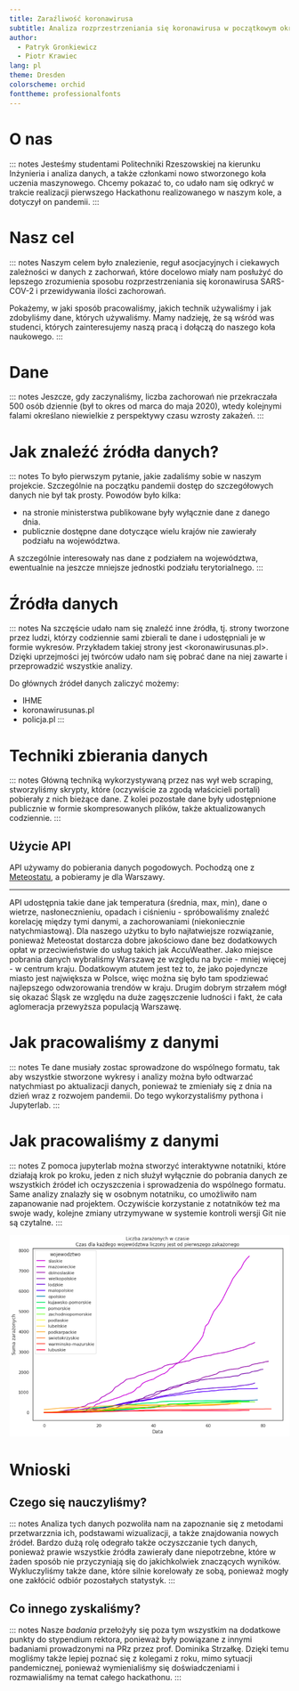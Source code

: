 ```yaml
---
title: Zaraźliwość koronawirusa
subtitle: Analiza rozprzestrzeniania się koronawirusa w początkowym okresie pandemii
author:
  - Patryk Gronkiewicz
  - Piotr Krawiec
lang: pl
theme: Dresden
colorscheme: orchid
fonttheme: professionalfonts
---
```


# O nas

::: notes
Jesteśmy studentami Politechniki Rzeszowskiej na kierunku Inżynieria i analiza
danych, a także członkami nowo stworzonego koła uczenia maszynowego. Chcemy
pokazać to, co udało nam się odkryć w trakcie realizacji pierwszego Hackathonu
realizowanego w naszym kole, a dotyczył on pandemii.
:::

[//]: # (Dodać logo koła naukowego)

# Nasz cel

::: notes
Naszym celem było znalezienie, reguł asocjacyjnych i ciekawych zależności w
danych z zachorwań, które docelowo miały nam posłużyć do lepszego zrozumienia
sposobu rozprzestrzeniania się koronawirusa SARS-COV-2 i przewidywania ilości
zachorowań.

Pokażemy, w jaki sposób pracowaliśmy, jakich technik używaliśmy i jak zdobyliśmy
dane, których używaliśmy. Mamy nadzieję, że są wśród was studenci, których
zainteresujemy naszą pracą i dołączą do naszego koła naukowego.
:::

# Dane

::: notes
Jeszcze, gdy zaczynaliśmy, liczba zachorowań nie przekraczała 500 osób
dziennie (był to okres od marca do maja 2020), wtedy kolejnymi falami określano
niewielkie z perspektywy czasu wzrosty zakażeń. 
:::

# Jak znaleźć źródła danych?

::: notes
To było pierwszym pytanie, jakie zadaliśmy sobie w naszym projekcie. Szczególnie
na początku pandemii dostęp do szczegółowych danych nie był tak prosty. Powodów
było kilka:

- na stronie ministerstwa publikowane były wyłącznie dane z danego dnia.
- publicznie dostępne dane dotyczące wielu krajów nie zawierały podziału na
  województwa.

A szczególnie interesowały nas dane z podziałem na województwa, ewentualnie na
jeszcze mniejsze jednostki podziału terytorialnego.
:::

# Źródła danych

::: notes
Na szczęście udało nam się znaleźć inne źródła, tj. strony tworzone przez ludzi,
którzy codziennie sami zbierali te dane i udostępniali je w formie wykresów.
Przykładem takiej strony jest <koronawirusunas.pl>. Dzięki uprzejmości jej
twórców udało nam się pobrać dane na niej zawarte i przeprowadzić wszystkie
analizy.

Do głównych źródeł danych zaliczyć możemy:

- IHME
- koronawirusunas.pl
- policja.pl
:::

# Techniki zbierania danych

::: notes
Główną techniką wykorzystywaną przez nas wył web scraping, stworzyliśmy skrypty,
które (oczywiście za zgodą właścicieli portali) pobierały z nich bieżące dane. Z
kolei pozostałe dane były udostępnione publicznie w formie skompresowanych
plików, także aktualizowanych codziennie.
:::

## Użycie API

API używamy do pobierania danych pogodowych. Pochodzą one z
[Meteostatu](https://meteostat.net/en/sources), a pobieramy je dla Warszawy.

---

API udostępnia takie dane jak temperatura (średnia, max, min), dane o wietrze,
nasłonecznieniu, opadach i ciśnieniu - spróbowaliśmy znaleźć korelację między
tymi danymi, a zachorowaniami (niekoniecznie natychmiastową). Dla naszego
użytku to było najłatwiejsze rozwiązanie, ponieważ Meteostat dostarcza dobre
jakościowo dane bez dodatkowych opłat w przeciwieństwie do usług takich jak
AccuWeather. Jako miejsce pobrania danych wybraliśmy Warszawę ze względu na
bycie - mniej więcej - w centrum kraju. Dodatkowym atutem jest też to, że
jako pojedyncze miasto jest największa w Polsce, więc można się było tam
spodziewać najlepszego odwzorowania trendów w kraju. Drugim dobrym strzałem
mógł się okazać Śląsk ze względu na duże zagęszczenie ludności i fakt, że
cała aglomeracja przewyższa populacją Warszawę. 


# Jak pracowaliśmy z danymi

::: notes
Te dane musiały zostac sprowadzone do wspólnego formatu, tak aby wszystkie
stworzone wykresy i analizy można było odtwarzać natychmiast po aktualizacji
danych, ponieważ te zmieniały się z dnia na dzień wraz z rozwojem pandemii. Do
tego wykorzystaliśmy pythona i Jupyterlab.
::: 

# Jak pracowaliśmy z danymi

::: notes
Z pomoca jupyterlab można stworzyć interaktywne notatniki, które działają krok
po kroku, jeden z nich służył wyłącznie do pobrania danych ze wszystkich źródeł
ich oczyszczenia i sprowadzenia do wspólnego formatu. Same analizy znalazły się
w osobnym notatniku, co umożliwiło nam zapanowanie nad projektem. Oczywiście
korzystanie z notatników też ma swoje wady, kolejne zmiany utrzymywane w
systemie kontroli wersji Git nie są czytalne.
:::

![Wykres zarażeń województwa + Polska](img/zar.png)

# Wnioski

## Czego się nauczyliśmy?

::: notes
Analiza tych danych pozwoliła nam na zapoznanie się z metodami przetwarzznia ich,
podstawami wizualizacji, a także znajdowania nowych źródeł. Bardzo dużą rolę
odegrało także oczyszczanie tych danych, ponieważ prawie wszystkie źródła
zawierały dane niepotrzebne, które w żaden sposób nie przyczyniają się do
jakichkolwiek znaczących wyników. Wykluczyliśmy także dane, które silnie
korelowały ze sobą, ponieważ mogły one zakłócić odbiór pozostałych statystyk.
:::

## Co innego zyskaliśmy?

::: notes
Nasze _badania_ przełożyły się poza tym wszystkim na dodatkowe punkty do
stypendium rektora, ponieważ były powiązane z innymi badaniami prowadzonymi na
PRz przez prof. Dominika Strzałkę. Dzięki temu mogliśmy także lepiej poznać się
z kolegami z roku, mimo sytuacji pandemicznej, ponieważ wymienialiśmy się
doświadczeniami i rozmawialiśmy na temat całego hackathonu.
:::
